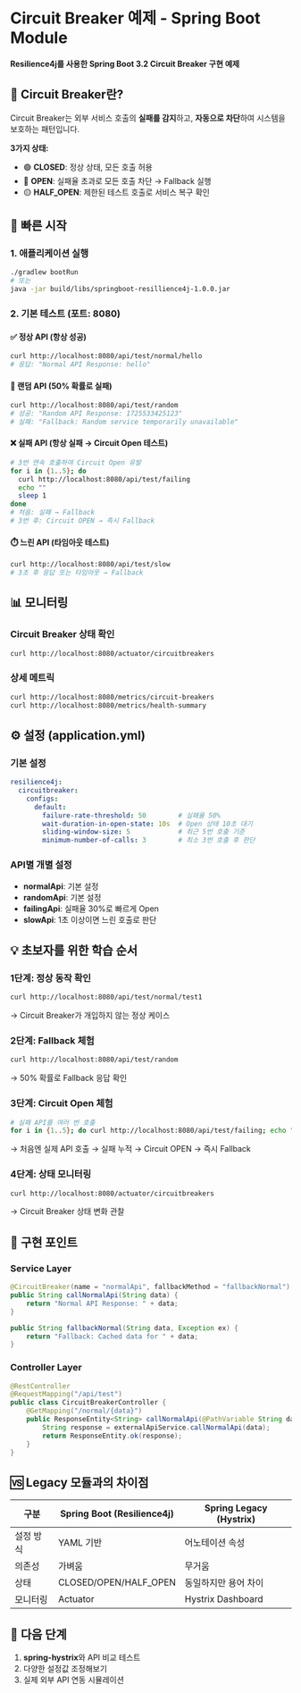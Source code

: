 # Circuit Breaker 예제 - Spring Boot Module

**Resilience4j를 사용한 Spring Boot 3.2 Circuit Breaker 구현 예제**

## 🎯 Circuit Breaker란?

Circuit Breaker는 외부 서비스 호출의 **실패를 감지**하고, **자동으로 차단**하여 시스템을 보호하는 패턴입니다.

**3가지 상태:**
- 🟢 **CLOSED**: 정상 상태, 모든 호출 허용
- 🔴 **OPEN**: 실패율 초과로 모든 호출 차단 → Fallback 실행
- 🟡 **HALF_OPEN**: 제한된 테스트 호출로 서비스 복구 확인

## 🚀 빠른 시작

### 1. 애플리케이션 실행
```bash
./gradlew bootRun
# 또는
java -jar build/libs/springboot-resillience4j-1.0.0.jar
```

### 2. 기본 테스트 (포트: 8080)

#### ✅ 정상 API (항상 성공)
```bash
curl http://localhost:8080/api/test/normal/hello
# 응답: "Normal API Response: hello"
```

#### 🎲 랜덤 API (50% 확률로 실패)
```bash
curl http://localhost:8080/api/test/random
# 성공: "Random API Response: 1725533425123"
# 실패: "Fallback: Random service temporarily unavailable"
```

#### ❌ 실패 API (항상 실패 → Circuit Open 테스트)
```bash
# 3번 연속 호출하여 Circuit Open 유발
for i in {1..5}; do
  curl http://localhost:8080/api/test/failing
  echo ""
  sleep 1
done
# 처음: 실패 → Fallback
# 3번 후: Circuit OPEN → 즉시 Fallback
```

#### ⏱️ 느린 API (타임아웃 테스트)
```bash
curl http://localhost:8080/api/test/slow
# 3초 후 응답 또는 타임아웃 → Fallback
```

## 📊 모니터링

### Circuit Breaker 상태 확인
```bash
curl http://localhost:8080/actuator/circuitbreakers
```

### 상세 메트릭
```bash
curl http://localhost:8080/metrics/circuit-breakers
curl http://localhost:8080/metrics/health-summary
```

## ⚙️ 설정 (application.yml)

### 기본 설정
```yaml
resilience4j:
  circuitbreaker:
    configs:
      default:
        failure-rate-threshold: 50        # 실패율 50%
        wait-duration-in-open-state: 10s  # Open 상태 10초 대기
        sliding-window-size: 5            # 최근 5번 호출 기준
        minimum-number-of-calls: 3        # 최소 3번 호출 후 판단
```

### API별 개별 설정
- **normalApi**: 기본 설정
- **randomApi**: 기본 설정 
- **failingApi**: 실패율 30%로 빠르게 Open
- **slowApi**: 1초 이상이면 느린 호출로 판단

## 💡 초보자를 위한 학습 순서

### 1단계: 정상 동작 확인
```bash
curl http://localhost:8080/api/test/normal/test1
```
→ Circuit Breaker가 개입하지 않는 정상 케이스

### 2단계: Fallback 체험  
```bash
curl http://localhost:8080/api/test/random
```
→ 50% 확률로 Fallback 응답 확인

### 3단계: Circuit Open 체험
```bash
# 실패 API를 여러 번 호출
for i in {1..5}; do curl http://localhost:8080/api/test/failing; echo ""; done
```
→ 처음엔 실제 API 호출 → 실패 누적 → Circuit OPEN → 즉시 Fallback

### 4단계: 상태 모니터링
```bash
curl http://localhost:8080/actuator/circuitbreakers
```
→ Circuit Breaker 상태 변화 관찰

## 🔧 구현 포인트

### Service Layer
```java
@CircuitBreaker(name = "normalApi", fallbackMethod = "fallbackNormal")
public String callNormalApi(String data) {
    return "Normal API Response: " + data;
}

public String fallbackNormal(String data, Exception ex) {
    return "Fallback: Cached data for " + data;
}
```

### Controller Layer  
```java
@RestController
@RequestMapping("/api/test")
public class CircuitBreakerController {
    @GetMapping("/normal/{data}")
    public ResponseEntity<String> callNormalApi(@PathVariable String data) {
        String response = externalApiService.callNormalApi(data);
        return ResponseEntity.ok(response);
    }
}
```

## 🆚 Legacy 모듈과의 차이점

| 구분 | Spring Boot (Resilience4j) | Spring Legacy (Hystrix) |
|------|---------------------------|-------------------------|
| 설정 방식 | YAML 기반 | 어노테이션 속성 |
| 의존성 | 가벼움 | 무거움 |
| 상태 | CLOSED/OPEN/HALF_OPEN | 동일하지만 용어 차이 |
| 모니터링 | Actuator | Hystrix Dashboard |

## 📝 다음 단계

1. **spring-hystrix**와 API 비교 테스트
2. 다양한 설정값 조정해보기  
3. 실제 외부 API 연동 시뮬레이션